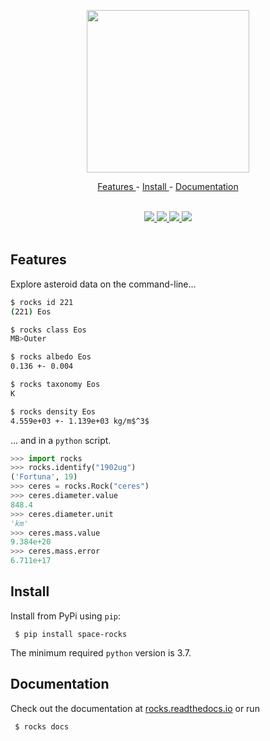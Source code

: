 <p align="center">
  <img width="260" src="https://raw.githubusercontent.com/maxmahlke/rocks/master/docs/_static/logo_rocks.svg">
</p>

<p align="center">
  <a href="https://github.com/maxmahlke/rocks#features"> Features </a> - <a href="https://github.com/maxmahlke/rocks#install"> Install </a> - <a href="https://github.com/maxmahlke/rocks#documentation"> Documentation </a>
</p>

<br>

<div align="center">
  <a href="https://img.shields.io/pypi/pyversions/space-rocks">
    <img src="https://img.shields.io/pypi/pyversions/space-rocks"/>
  </a>
  <a href="https://img.shields.io/pypi/v/space-rocks">
    <img src="https://img.shields.io/pypi/v/space-rocks"/>
  </a>
  <a href="https://readthedocs.org/projects/rocks/badge/?version=latest">
    <img src="https://readthedocs.org/projects/rocks/badge/?version=latest"/>
  </a>
  <a href="https://arxiv.org/abs/2209.10697">
    <img src="https://img.shields.io/badge/arXiv-2209.10697-f9f107.svg"/>
  </a>
</div>

<br>

## Features

Explore asteroid data on the command-line...

``` sh
$ rocks id 221
(221) Eos

$ rocks class Eos
MB>Outer

$ rocks albedo Eos
0.136 +- 0.004

$ rocks taxonomy Eos
K

$ rocks density Eos
4.559e+03 +- 1.139e+03 kg/m$^3$
```

... and in a `python` script.

``` python
>>> import rocks
>>> rocks.identify("1902ug")
('Fortuna', 19)
>>> ceres = rocks.Rock("ceres")
>>> ceres.diameter.value
848.4
>>> ceres.diameter.unit
'km'
>>> ceres.mass.value
9.384e+20
>>> ceres.mass.error
6.711e+17
```

## Install

Install from PyPi using `pip`:

     $ pip install space-rocks

The minimum required `python` version is 3.7.


## Documentation

Check out the documentation at [rocks.readthedocs.io](https://rocks.readthedocs.io/en/latest/) or run

     $ rocks docs
